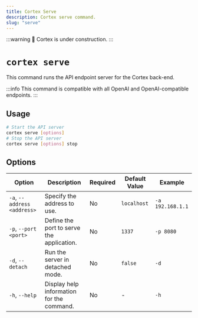 ```yaml
---
title: Cortex Serve
description: Cortex serve command.
slug: "serve"
---
```


:::warning
🚧 Cortex is under construction.
:::

# `cortex serve`

This command runs the API endpoint server for the Cortex back-end.

:::info
This command is compatible with all OpenAI and OpenAI-compatible endpoints.
:::

## Usage

```bash
# Start the API server
cortex serve [options]
# Stop the API server
cortex serve [options] stop
```

## Options

| Option                     | Description                               | Required | Default Value | Example                |
|----------------------------|-------------------------------------------|----------|---------------|------------------------|
| `-a`, `--address <address>`  | Specify the address to use.               | No       | `localhost`   | `-a 192.168.1.1`|
| `-p`, `--port <port>`        | Define the port to serve the application. | No       | `1337`        | `-p 8080`          |
| `-d`, `--detach`             | Run the server in detached mode.          | No       | `false`       | `-d`             |
| `-h`, `--help`               | Display help information for the command. | No       | -             | `-h`               |


